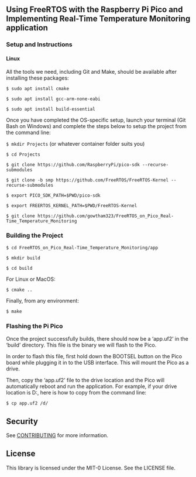## Using FreeRTOS with the Raspberry Pi Pico and Implementing Real-Time Temperature Monitoring application

### Setup and Instructions

#### Linux
All the tools we need, including Git and Make, should be available after installing these packages:

`$ sudo apt install cmake`

`$ sudo apt install gcc-arm-none-eabi`

`$ sudo apt install build-essential`


Once you have completed the OS-specific setup, launch your terminal (Git Bash on Windows) and complete the steps below to setup the project from the command line:

`$ mkdir Projects` (or whatever container folder suits you)

`$ cd Projects`

`$ git clone https://github.com/RaspberryPi/pico-sdk --recurse-submodules`

`$ git clone -b smp https://github.com/FreeRTOS/FreeRTOS-Kernel --recurse-submodules`

`$ export PICO_SDK_PATH=$PWD/pico-sdk`

`$ export FREERTOS_KERNEL_PATH=$PWD/FreeRTOS-Kernel`

`$ git clone https://github.com/gowtham323/FreeRTOS_on_Pico_Real-Time_Temperature_Monitoring`

### Building the Project

`$ cd FreeRTOS_on_Pico_Real-Time_Temperature_Monitoring/app`

`$ mkdir build`

`$ cd build`

For Linux or MacOS:

`$ cmake ..`

Finally, from any environment:

`$ make`

### Flashing the Pi Pico

Once the project successfully builds, there should now be a ‘app.uf2’ in the ‘build’ directory. This file is the binary we will flash to the Pico. 

In order to flash this file, first hold down the BOOTSEL button on the Pico board while plugging it in to the USB interface. This will mount the Pico as a drive. 

Then, copy the ‘app.uf2’ file to the drive location and the Pico will automatically reboot and run the application. For example, if your drive location is D:, here is how to copy from the command line:

`$ cp app.uf2 /d/`

## Security

See [CONTRIBUTING](CONTRIBUTING.md#security-issue-notifications) for more information.

## License

This library is licensed under the MIT-0 License. See the LICENSE file.

